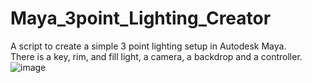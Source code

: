 # Maya_3point_Lighting_Creator
A script to create a simple 3 point lighting setup in Autodesk Maya.<br>There is a key, rim, and fill light, a camera, a backdrop and a controller.
![image](https://github.com/HaydenGuy/Maya_3point_Lighting_Creator/assets/89313425/8fb7752d-3a32-4d43-b785-4b5a6bf0f02d)
